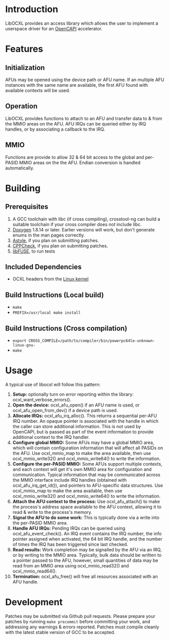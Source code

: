# Introduction
LibOCXL provides an access library which allows the user to implement a userspace
driver for an [OpenCAPI](http://opencapi.org/about/) accelerator.

# Features
## Initialization
AFUs may be opened using the device path or AFU name. If an multiple AFU instances
with the same name are available, the first AFU found with available contexts will
be used.

## Operation
LibOCXL provides functions to attach to an AFU and transfer data to & from the MMIO areas
on the AFU. AFU IRQs can be queried either by IRQ handles, or by associating a callback
to the IRQ.

## MMIO
Functions are provide to allow 32 & 64 bit access to the global and per-PASID MMIO
areas on the the AFU. Endian conversion is handled automatically.

# Building
## Prerequisites
1. A GCC toolchain with libc (if cross compiling), crosstool-ng can build a suitable toolchain
   if your cross compiler does not include libc.
2. [Doxygen](http://www.stack.nl/~dimitri/doxygen/) 1.8.14 or later. Earlier versions will work, but don't generate enums in the man
   pages correctly.
3. [Astyle](http://astyle.sourceforge.net/), if you plan on submitting patches.
4. [CPPCheck](http://cppcheck.sourceforge.net/), if you plan on submitting patches.
5. [libFUSE](https://github.com/libfuse/libfuse), to run tests

## Included Dependencies
- OCXL headers from the [Linux kernel](https://www.kernel.org/)

## Build Instructions (Local build)
- `make`
- `PREFIX=/usr/local make install`

## Build Instructions (Cross compilation)
- `export CROSS_COMPILE=/path/to/compiler/bin/powerpc64le-unknown-linux-gnu-`
- `make`


# Usage
A typical use of libocxl will follow this pattern:

1. **Setup:** optionally turn on error reporting within the library: ocxl\_want\_verbose\_errors().
2. **Open the device:** ocxl\_afu\_open() if an AFU name is used, or ocxl\_afu\_open\_from\_dev() if
   a device path is used.
3. **Allocate IRQs:** ocxl\_afu\_irq\_alloc(). This returns a sequential per-AFU IRQ number.
   An opaque pointer is associated with the
   handle in which the caller can store additional information. This is not used by OpenCAPI,
   but is passed as part of the event information to provide additional context to the IRQ handler.
4. **Configure global MMIO:** Some AFUs may have a global MMIO area, which will contain configuration
   information that will affect all PASIDs on the AFU. Use ocxl\_mmio\_map to make the area available,
   then use ocxl\_mmio\_write32() and ocxl\_mmio\_write64() to write the information.
5. **Configure the per-PASID MMIO:** Some AFUs support multiple contexts, and each context will
   get it's own MMIO area for configuration and communication. Typical information that may
   be communicated across the MMIO interface include IRQ handles (obtained with
   ocxl\_afu\_irq\_get\_id()), and pointers to AFU-specific
   data structures. Use ocxl\_mmio\_map to make the area available, then use
   ocxl\_mmio\_write32() and ocxl\_mmio\_write64() to write the information.
6. **Attach the AFU context to the process:** Use ocxl\_afu\_attach() to make the process's address space available
   to the AFU context, allowing it to read & write to the process's memory.
7. **Signal the AFU to do some work:** This is typically done via a write into the per-PASID MMIO area.
8. **Handle AFU IRQs:** Pending IRQs can be queried using ocxl\_afu\_event\_check(). An IRQ event
   contains the IRQ number, the info pointer assigned when activated, the 64 bit IRQ handle, and
   the number of times the IRQ has been triggered since last checked.
9. **Read results:** Work completion may be signalled by the AFU via an IRQ, or by writing to
   the MMIO area. Typically, bulk data should be written to a pointer passed to the AFU, however,
   small quantities of data may be read from an MMIO area using ocxl\_mmio\_read32() and
   ocxl\_mmio\_read64().
10. **Termination:** ocxl\_afu\_free() will free all resources associated with an AFU handle.

# Development
Patches may be submitted via Github pull requests. Please prepare your patches
by running `make precommit` before committing your work, and addressing any warnings & errors reported.
Patches must compile cleanly with the latest stable version of GCC to be accepted.